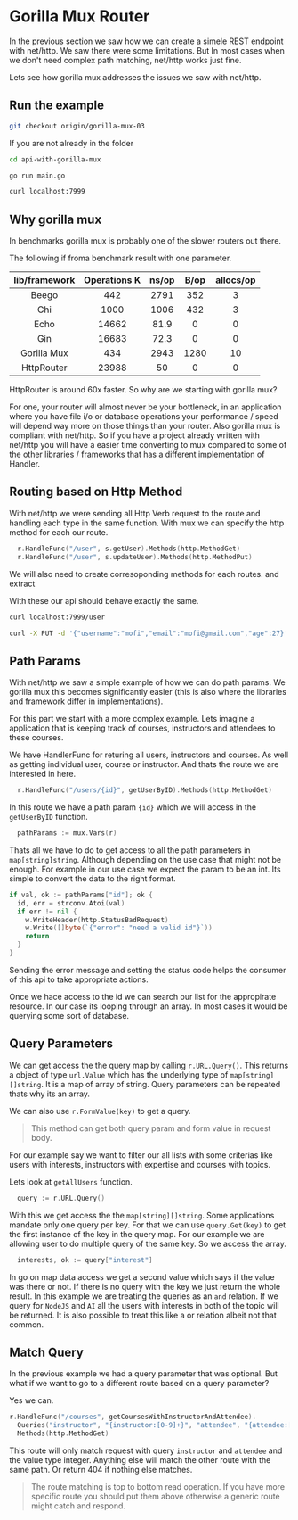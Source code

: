 # Gorilla Mux Router

In the previous section we saw how we can create a simele REST endpoint with net/http. We saw there were some limitations. But In most cases when we don't need complex path matching, net/http works just fine. 

Lets see how gorilla mux addresses the issues we saw with net/http.

## Run the example

```bash
git checkout origin/gorilla-mux-03
```

If you are not already in the folder
```bash
cd api-with-gorilla-mux
```

```bash
go run main.go
```

```bash
curl localhost:7999
```

## Why gorilla mux

In benchmarks gorilla mux is probably one of the slower routers out there. 

The following if froma benchmark result with one parameter.

| lib/framework | Operations K | ns/op | B/op | allocs/op |
|:-------------:|:------------:|:-----:|:----:|:---------:|
|     Beego     |      442     |  2791 |  352 |     3     |
|      Chi      |     1000     |  1006 |  432 |     3     |
|      Echo     |     14662    |  81.9 |   0  |     0     |
|      Gin      |     16683    |  72.3 |   0  |     0     |
|  Gorilla Mux  |      434     |  2943 | 1280 |     10    |
|   HttpRouter  |     23988    |   50  |   0  |     0     |

HttpRouter is around 60x faster. So why are we starting with gorilla mux?

For one, your router will almost never be your bottleneck, in an application where you have file i/o or database operations your performance / speed will depend way more on those things than your router. Also gorilla mux is compliant with net/http. So if you have a project already written with net/http you will have a easier time converting to mux compared to some of the other libraries / frameworks that has a different implementation of Handler.

## Routing based on Http Method

With net/http we were sending all Http Verb request to the route and handling each type in the same function. With mux we can specify the http method for each our route.

```go
  r.HandleFunc("/user", s.getUser).Methods(http.MethodGet)
  r.HandleFunc("/user", s.updateUser).Methods(http.MethodPut)
```

We will also need to create corresoponding methods for each routes. and extract 

With these our api should behave exactly the same.

```bash
curl localhost:7999/user 
```

```bash
curl -X PUT -d '{"username":"mofi","email":"mofi@gmail.com","age":27}' localhost:7999/user
```

## Path Params

With net/http we saw a simple example of how we can do path params. We gorilla mux this becomes significantly easier (this is also where the libraries and framework differ in implementations). 

For this part we start with a more complex example. Lets imagine a application that is keeping track of courses, instructors and attendees to these courses.

We have HandlerFunc for returing all users, instructors and courses. As well as getting individual user, course or instructor. And thats the route we are interested in here.

```go
  r.HandleFunc("/users/{id}", getUserByID).Methods(http.MethodGet)
```

In this route we have a path param `{id}` which we will access in the `getUserByID` function. 

```go
  pathParams := mux.Vars(r)
```

Thats all we have to do to get access to all the path parameters in `map[string]string`. Although depending on the use case that might not be enough. For example in our use case we expect the param to be an int. Its simple to convert the data to the right format. 

```go
if val, ok := pathParams["id"]; ok {
  id, err = strconv.Atoi(val)
  if err != nil {
    w.WriteHeader(http.StatusBadRequest)
    w.Write([]byte(`{"error": "need a valid id"}`))
    return
  }
}
```

Sending the error message and setting the status code helps the consumer of this api to take appropriate actions.

Once we hace access to the id we can search our list for the appropirate resource. In our case its looping through an array. In most cases it would be querying some sort of database.

## Query Parameters

We can get access the the query map by calling `r.URL.Query()`. This returns a object of type `url.Value` which has the underlying type of `map[string][]string`. It is a map of array of string. Query parameters can be repeated thats why its an array.

We can also use `r.FormValue(key)` to get a query. 
>This method can get both query param and form value in request body.

For our example say we want to filter our all lists with some criterias like users with interests, instructors with expertise and courses with topics.

Lets look at `getAllUsers` function.

```go
  query := r.URL.Query()
```

With this we get access the the `map[string][]string`. Some applications mandate only one query per key. For that we can use `query.Get(key)` to get the first instance of the key in the query map. For our example we are allowing user to do multiple query of the same key. So we access the array.

```go
  interests, ok := query["interest"]
```

In go on map data access we get a second value which says if the value was there or not. If there is no query with the key we just return the whole result. In this example we are treating the queries as an `and` relation. If we query for `NodeJS` and `AI` all the users with interests in both of the topic will be returned. It is also possible to treat this like a or relation albeit not that common.

## Match Query

In the previous example we had a query parameter that was optional. But what if we want to go to a different route based on a query parameter?

Yes we can.

```go
r.HandleFunc("/courses", getCoursesWithInstructorAndAttendee).
  Queries("instructor", "{instructor:[0-9]+}", "attendee", "{attendee:[0-9]+}").
  Methods(http.MethodGet)
```

This route will only match request with query `instructor` and `attendee` and the value type integer. Anything else will match the other route with the same path. Or return 404 if nothing else matches.

>The route matching is top to bottom read operation. If you have more specific route you should put them above otherwise a generic route might catch and respond.
